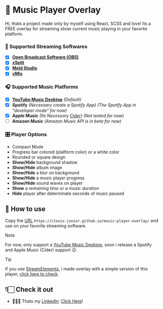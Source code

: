 # 🎵 Music Player Overlay
Hi, thats a project made only by myself using React, SCSS and love!
Its a FREE overlay for streaming show current music playing in your favorite platform.

### 🎥 Supported Streaming Softwares
- [x] **[Open Broadcast Software (OBS)](https://obsproject.com/)**
- [x] **[xSplit](https://www.xsplit.com/)**
- [x] **[Meld Studio](https://meldstudio.co/)**
- [x] **[vMix](https://www.vmix.com/)**

### 🎧 Supported Music Platforms
- [x] **[YouTube Music Desktop](https://ytmdesktop.app/)** *(Default)*
- [x] **Spotify** *(Necessary create a Spotify App) (The Spotify App in "developer mode" for now)*
- [x] **Apple Music** *(Its Necessary [Cider](https://cider.sh/)) (Not tested for now)*
- [ ] **Amazon Music** *(Amazon Music API is in beta for now)*

### 🎛️ Player Options
- Compact Mode
- Progress bar colored (platform color) or a white color
- Rounded or square design
- **Show/Hide** background shadow
- **Show/Hide** album image
- **Show/Hide** a blur on background
- **Show/Hide** a music player progress
- **Show/Hide** sound waves on player
- **Show** a *remaining time or a music duration*
- **Hide** player after determinate seconds of music paused

## 💾 How to use
Copy the [URL](https://clovis-junior.github.io/music-player-overlay/) `https://clovis-junior.github.io/music-player-overlay/` and use on your favorite streaming software.

> [!NOTE]
> For now, only support a [YouTube Music Desktop](https://ytmdesktop.app/), soon i release a Spotify and Apple Music (Cider) support 😉

> [!TIP]
> If you use [StreamElements](https://streamelements.com/), i made overlay with a simple version of this player, [click here to check](https://github.com/clovis-junior/streamelements-custom-widgets/tree/main/player-music).

## 👇🏻 Check it out
- 🧑🏻‍💼 Thats my [LinkedIn](https://www.linkedin.com/in/clovis-junior-/): [Click Here](https://www.linkedin.com/in/clovis-junior-/)!
